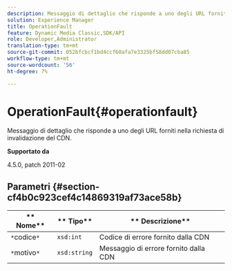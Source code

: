 ```yaml
---
description: Messaggio di dettaglio che risponde a uno degli URL forniti nella richiesta di invalidazione del CDN.
solution: Experience Manager
title: OperationFault
feature: Dynamic Media Classic,SDK/API
role: Developer,Administrator
translation-type: tm+mt
source-git-commit: 052bfcbcf1bd4ccf60afa7e3325bf58dd07cba85
workflow-type: tm+mt
source-wordcount: '56'
ht-degree: 7%

---
```



# OperationFault{#operationfault}

Messaggio di dettaglio che risponde a uno degli URL forniti nella richiesta di invalidazione del CDN.

**Supportato da**

4.5.0, patch 2011-02

## Parametri {#section-cf4b0c923cef4c14869319af73ace58b}

| ** Nome** | ** Tipo** | ** Descrizione** |
|---|---|---|
| `*`codice`*` | `xsd:int` | Codice di errore fornito dalla CDN |
| `*`motivo`*` | `xsd:string` | Messaggio di errore fornito dalla CDN |

